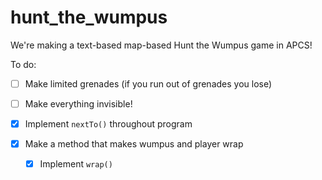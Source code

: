 # hunt_the_wumpus

We're making a text-based map-based Hunt the Wumpus game in APCS!

To do:

- [ ] Make limited grenades (if you run out of grenades you lose)
- [ ] Make everything invisible!
    
- [X] Implement `nextTo()`  throughout program
- [X] Make a method that makes wumpus and player wrap
    - [X] Implement `wrap()`
